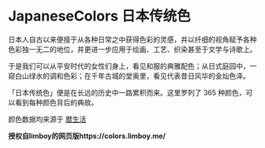 # JapaneseColors 日本传统色
日本人自古以来便擅于从各种日常之中获得色彩的灵感，并以纤细的视角赋予各种色彩独一无二的地位，并更进一步应用于绘画、工艺、织染甚至于文学与诗歌上。

于是我们可以从平安时代的女性们身上，看见和服的典雅配色；从日式庭园中，一窥白山绿水的调和色彩；在千年古城的堂奥里，看见代表昔日风华的金灿色泽。

「日本传统色」便是在长远的历史中一路累积而来。这里罗列了 365 种颜色，可以看到每种颜色背后的典故。

颜色数据均来源于 [暦生活](https://www.543life.com/)

**授权自limboy的网页版https://colors.limboy.me/**
